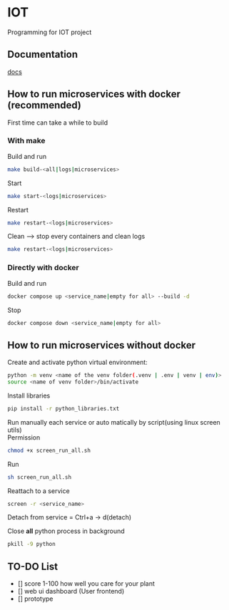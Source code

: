 # IOT
Programming for IOT project

## Documentation
[docs](https://github.com/dagh3n/IOT/blob/main/Documentation/documentation.md)

## How to run microservices **with** docker (recommended)
First time can take a while to build  
### With make
Build and run
```bash
make build-<all|logs|microservices>
```    
Start  
```bash
make start-<logs|microservices>
```  
Restart  
```bash
make restart-<logs|microservices>
```
Clean --> stop every containers and clean logs  
```bash
make restart-<logs|microservices>
```  
### Directly with docker
Build and run
```bash
docker compose up <service_name|empty for all> --build -d
```  
Stop  
```bash
docker compose down <service_name|empty for all>
```  
## How to run microservices **without** docker
Create and activate python virtual environment:  
```bash
python -m venv <name of the venv folder(.venv | .env | venv | env)>
source <name of venv folder>/bin/activate
```  
Install libraries
```bash
pip install -r python_libraries.txt
```  
Run manually each service or auto matically by script(using linux screen utils)  
Permission
```bash
chmod +x screen_run_all.sh
```  
Run  
```bash
sh screen_run_all.sh
```  

Reattach to a service  
```bash
screen -r <service_name>
```  

Detach from service = Ctrl+a -> d(detach)  

Close **all** python process in background
```bash
pkill -9 python
```

## TO-DO List
- [] score 1-100 how well you care for your plant
- [] web ui dashboard (User frontend)
- [] prototype 
